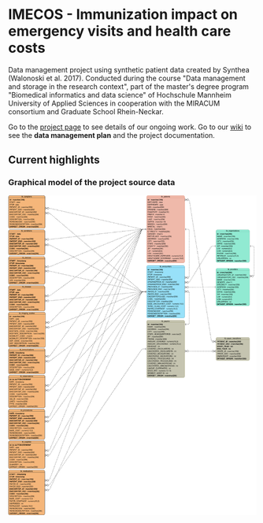 # IMECOS - Immunization impact on emergency visits and health care costs
Data management project using synthetic patient data created by Synthea (Walonoski et al. 2017). Conducted during the course "Data management and storage in the research context", part of the master's degree program "Biomedical informatics and data science" of Hochschule Mannheim University of Applied Sciences in cooperation with the MIRACUM consortium and Graduate School Rhein-Neckar.

Go to the [project page](https://github.com/Fuenfgeld/ATeamDatenmanagementUndArchivierung/projects/1) to see details of our ongoing work.
Go to our [wiki](https://github.com/Fuenfgeld/ATeamDatenmanagementUndArchivierung/wiki) to see the <b>data management plan</b> and the project documentation.

## Current highlights
### Graphical model of the project source data
![](https://github.com/Fuenfgeld/ATeamDatenmanagementUndArchivierung/blob/main/docs/ER_model_of_source_data.svg)
